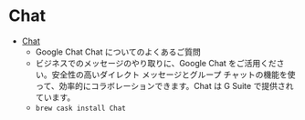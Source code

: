 # Chat
- [Chat](https://gsuite.google.com/products/chat/)
  -  Google Chat               Chat についてのよくあるご質問            
  - ビジネスでのメッセージのやり取りに、Google Chat をご活用ください。安全性の高いダイレクト メッセージとグループ チャットの機能を使って、効率的にコラボレーションできます。Chat は G Suite で提供されています。
  - `brew cask install Chat`
